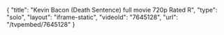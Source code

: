 {
    "title": "Kevin Bacon (Death Sentence) full movie 720p Rated R",
    "type": "solo",
    "layout": "iframe-static",
    "videoId": "7645128",
    "url": "\/tvpembed\/7645128"
}